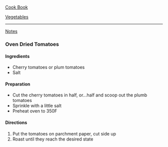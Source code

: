 [Cook Book]()  

[Vegetables]()  

-----  

[Notes]()  

### Oven Dried Tomatoes  

#### Ingredients  
* Cherry tomatoes or plum tomatoes  
* Salt  

#### Preparation  
* Cut the cherry tomatoes in half, or...half and scoop out the plumb tomatoes  
* Sprinkle with a little salt  
* Preheat oven to 350F  

#### Directions  

1. Put the tomatoes on parchment paper, cut side up  
2. Roast until they reach the desired state  
